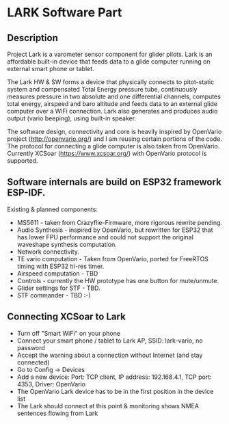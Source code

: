 # LARK Software Part

## Description

Project Lark is a varometer sensor component for glider pilots. Lark is an affordable built-in device that feeds data to a glide computer running on external smart phone or tablet.

The Lark HW & SW forms a device that physically connects to pitot-static system and compensated Total Energy pressure tube, continuously measures pressure in two absolute and one differential channels, computes total energy, airspeed and baro altitude and feeds data to an external glide computer over a WiFi connection. Lark also generates and produces audio output (vario beeping), using built-in speaker.

The software design, connectivity and core is heavily inspired by OpenVario project (http://openvario.org/) and I am reusing certain portions of the code. The protocol for connecting a glide computer is also taken from OpenVario. Currently XCSoar (https://www.xcsoar.org/) with OpenVario protocol is supported.

## Software internals are build on ESP32 framework ESP-IDF.
Existing & planned components:
* MS5611 - taken from Crazyflie-Firmware, more rigorous rewrite pending.
* Audio Synthesis - inspired by OpenVario, but rewritten for ESP32 that has lower FPU performance and could not support the original waveshape synthesis computation.
* Network connectivity.
* TE vario computation - Taken from OpenVario, ported for FreeRTOS timing with ESP32 hi-res timer.
* Airspeed computation - TBD
* Controls - currently the HW prototype has one button for mute/unmute.
* Glider settings for STF - TBD.
* STF commander - TBD :-)

## Connecting XCSoar to Lark
* Turn off "Smart WiFi" on your phone
* Connect your smart phone / tablet to Lark AP, SSID: lark-vario, no password
* Accept the warning about a connection without Internet (and stay connected) 
* Go to Config -> Devices
* Add a new device: Port: TCP client, IP address: 192.168.4.1, TCP port: 4353, Driver: OpenVario
* The OpenVario Lark device has to be in the first position in the device list
* The Lark should connect at this point & monitoring shows NMEA sentences flowing from Lark

